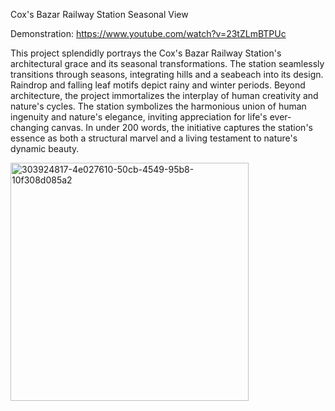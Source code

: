 Cox's Bazar Railway Station Seasonal View

Demonstration: https://www.youtube.com/watch?v=23tZLmBTPUc

This project splendidly portrays the Cox's Bazar Railway Station's architectural grace and its seasonal transformations. The station seamlessly transitions through seasons, 
integrating hills and a seabeach into its design. Raindrop and falling leaf motifs depict rainy and winter periods. Beyond architecture, the project immortalizes the interplay of human creativity and nature's cycles. The station symbolizes the harmonious union of human ingenuity and nature's elegance, inviting appreciation for life's ever-changing canvas. In under 200 words, the initiative captures the station's essence as both a structural marvel and a living testament to nature's dynamic beauty.


<img width="381" alt="303924817-4e027610-50cb-4549-95b8-10f308d085a2" src="https://github.com/user-attachments/assets/851391eb-75cb-4f20-bfcb-0fcf236d80c9" />



